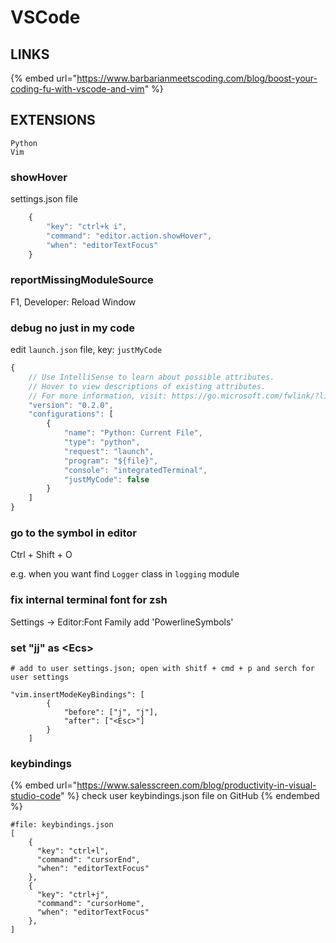 # VSCode

## LINKS

{% embed url="https://www.barbarianmeetscoding.com/blog/boost-your-coding-fu-with-vscode-and-vim" %}

## EXTENSIONS

```
Python
Vim
```

### showHover

settings.json file

```javascript
    {
        "key": "ctrl+k i",
        "command": "editor.action.showHover",
        "when": "editorTextFocus"
    }
```

### reportMissingModuleSource

F1, Developer: Reload Window

### debug no just in my code

edit `launch.json` file, key: `justMyCode`

```javascript
{
    // Use IntelliSense to learn about possible attributes.
    // Hover to view descriptions of existing attributes.
    // For more information, visit: https://go.microsoft.com/fwlink/?linkid=830387
    "version": "0.2.0",
    "configurations": [
        {
            "name": "Python: Current File",
            "type": "python",
            "request": "launch",
            "program": "${file}",
            "console": "integratedTerminal",
            "justMyCode": false
        }
    ]
}
```

### go to the symbol in editor

Ctrl + Shift + O

e.g. when you want find `Logger` class in `logging` module

### fix internal terminal font for zsh

Settings -> Editor:Font Family add 'PowerlineSymbols'

### set "jj" as \<Ecs>

```
# add to user settings.json; open with shitf + cmd + p and serch for user settings

"vim.insertModeKeyBindings": [
        {
            "before": ["j", "j"],
            "after": ["<Esc>"]
        }
    ]
```

### keybindings

{% embed url="https://www.salesscreen.com/blog/productivity-in-visual-studio-code" %}
check user keybindings.json file on GitHub
{% endembed %}

```
#file: keybindings.json
[
    {
      "key": "ctrl+l",
      "command": "cursorEnd",
      "when": "editorTextFocus"
    },
    {
      "key": "ctrl+j",
      "command": "cursorHome",
      "when": "editorTextFocus"
    },
]
```
